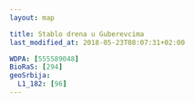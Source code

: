 ```yaml
---
layout: map

title: Stablo drena u Guberevcima
last_modified_at: 2018-05-23T08:07:31+02:00

WDPA: [555589048]
BioRaS: [294]
geoSrbija:
  L1_182: [96]
---
```

